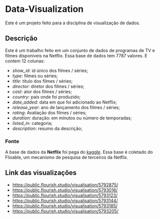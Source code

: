 # Data-Visualization

Este é um projeto feito para a disciplina de visualização de dados.
## Descrição
Este é um trabalho feito em um conjunto de dados de programas de TV e filmes disponíveis na Netflix. Essa base de dados tem 7787 valores.
E contem 12 colunas: 
* *show_id*: id único dos filmes / séries;
* *type*: filmes ou séries;
* *title*:	título dos filmes / séries;
* *director*:	diretor dos filmes / séries;
* *cast*:	ator dos filmes / séries;
* *country*:	país onde foi produzido;
* *date_added*:	data em que foi adicionado ao Netflix;
* *release_year*:	ano de lançamento dos filmes / séries;
* *rating*: Avaliação dos filmes / séries;
* *duration*: duração: em minutos ou número de temporadas;
* *listed_in*: categoria;
* *description*: resumo da descrição;

### Fonte
A base de dados da **Netflix** foi pega do [kaggle](https://www.kaggle.com/shivamb/netflix-shows). Essa base é coletado do Flixable, um mecanismo de pesquisa de terceiros da Netflix.

## Link das visualizações
* https://public.flourish.studio/visualisation/5792875/
* https://public.flourish.studio/visualisation/5793016/
* https://public.flourish.studio/visualisation/5793123/
* https://public.flourish.studio/visualisation/5793144/
* https://public.flourish.studio/visualisation/5793185/
* https://public.flourish.studio/visualisation/5793205/
